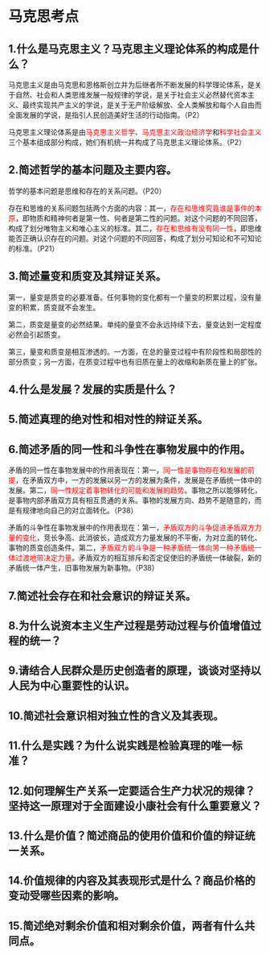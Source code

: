 # 马克思考点
## 1.什么是马克思主义？马克思主义理论体系的构成是什么？
马克思主义是由马克思和恩格斯创立并为后继者所不断发展的科学理论体系，是关于自然、社会和人类思维发展一般规律的学说，是关于社会主义必然替代资本主义、最终实现共产主义的学说，是关于无产阶级解放、全人类解放和每个人自由而全面发展的学说，是指引人民创造美好生活的行动指南。（P2）

马克思主义理论体系是由<font color=red>马克思主义哲学</font>、<font color=red>马克思主义政治经济学</font>和<font color=red>科学社会主义</font>三个基本组成部分构成，她们有机统一并构成了马克思主义理论体系。（P2）
## 2.简述哲学的基本问题及主要内容。
哲学的基本问题是思维和存在的关系问题。（P20）

存在和思维的关系问题包括两个方面的内容：其一，<font color=red>存在和思维究竟谁是事件的本原</font>，即物质和精神何者是第一性、何者是第二性的问题。对这个问题的不同回答，构成了划分唯物主义和唯心主义的标准。其二，<font color=red>存在和思维有没有同一性</font>，即思维能否正确认识存在的问题。对这个问题的不同回答，构成了划分可知论和不可知论的标准。（P21）
## 3.简述量变和质变及其辩证关系。
第一，量变是质变的必要准备。任何事物的变化都有一个量变的积累过程，没有量变的积累，质变就不会发生。

第二，质变是量变的必然结果。单纯的量变不会永远持续下去，量变达到一定程度必然会引起质变。

第三，量变和质变是相互渗透的。一方面，在总的量变过程中有阶段性和局部性的部分质变；另一方面，在质变过程中也有旧质在量上的收缩和新质在量上的扩张。
## 4.什么是发展？发展的实质是什么？
## 5.简述真理的绝对性和相对性的辩证关系。
## 6.简述矛盾的同一性和斗争性在事物发展中的作用。
矛盾的同一性在事物发展中的作用表现在：第一，<font color=red>同一性是事物存在和发展的前提</font>，在矛盾双方中，一方的发展以另一方的发展为条件，发展是在矛盾统一体中的发展。第二，<font color=red>同一性规定着事物转化的可能和发展的趋势</font>。事物之所以能够转化，是事物内部矛盾双方具有相互贯通的关系。事物的发展方向、趋势不是随意的，而是有规律地向自己的对立面转化。（P38）

矛盾的斗争性在事物发展中的作用表现在：第一，<font color=red>矛盾双方的斗争促进矛盾双方力量的变化</font>，竞长争高、此消彼长，造成双方力量发展的不平衡，为对立面的转化、事物的质变创造条件。第二，<font color=red>矛盾双方的斗争是一种矛盾统一体向另一种矛盾统一体过渡地带决定力量</font>。矛盾双方的相互排斥和否定促使旧的矛盾统一体破裂，新的矛盾统一体产生，旧事物发展为新事物。（P38）
## 7.简述社会存在和社会意识的辩证关系。

## 8.为什么说资本主义生产过程是劳动过程与价值增值过程的统一？
## 9.请结合人民群众是历史创造者的原理，谈谈对坚持以人民为中心重要性的认识。
## 10.简述社会意识相对独立性的含义及其表现。
## 11.什么是实践？为什么说实践是检验真理的唯一标准？
## 12.如何理解生产关系一定要适合生产力状况的规律？坚持这一原理对于全面建设小康社会有什么重要意义？
## 13.什么是价值？简述商品的使用价值和价值的辩证统一关系。
## 14.价值规律的内容及其表现形式是什么？商品价格的变动受哪些因素的影响。
## 15.简述绝对剩余价值和相对剩余价值，两者有什么共同点。